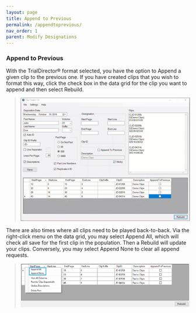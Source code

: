 ```yaml
---
layout: page
title: Append to Previous
permalink: /appendtoprevious/
nav_order: 1
parent: Modify Designations
---
```


### Append to Previous

With the TrialDirector® format selected, you have the option to Append a given clip to the previous one.  If you have created clips that you wish to format this way, click the check box in the data grid for the clip you want to append and then select Rebuild.

> ![Animation - Append and Rebuild](../assets/manualClipEntry_appendRebuild.gif)

There are also times where all clips need to be played back-to-back.  Via the right-click menu on the data grid, you may select Append All, which will check all save for the first clip in the population.  Then a Rebuild will update your clips.  Conversely, you may select Append None to clear all append requests.

> ![Screen Grab - Append options](../assets/ui_menu_gridRight-Click_appending.png)